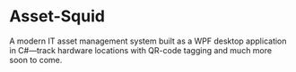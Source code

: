 # Asset-Squid
A modern IT asset management system built as a WPF desktop application in C#—track hardware locations with QR-code tagging and much more soon to come.
